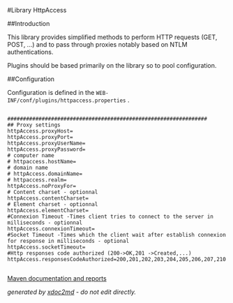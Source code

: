 
#Library HttpAccess

##Introduction

This library provides simplified methods to perform HTTP requests (GET, POST, ...) and to pass through proxies notably based on NTLM authentications.

Plugins should be based primarily on the library so to pool configuration.

##Configuration

Configuration is defined in the `WEB-INF/conf/plugins/httpaccess.properties` .
```

################################################################
## Proxy settings
httpAccess.proxyHost=
httpAccess.proxyPort=
httpAccess.proxyUserName=
httpAccess.proxyPassword=
# computer name
# httpaccess.hostName=
# domain name
# httpAccess.domainName=
# httpaccess.realm=
httpAccess.noProxyFor=
# Content charset - optionnal
httpAccess.contentCharset=
# Element charset - optionnal
httpAccess.elementCharset=
#Connexion Timeout -Times client tries to connect to the server in milliseconds - optionnal
httpAccess.connexionTimeout=
#Socket Timeout -Times which the client wait after establish connexion for response in milliseconds - optional
httpAccess.socketTimeout=
#Http responses code authorized (200->OK,201 ->Created,...)
httpAccess.responsesCodeAuthorized=200,201,202,203,204,205,206,207,210
                    
```



[Maven documentation and reports](http://dev.lutece.paris.fr/plugins/library-httpaccess/)



 *generated by [xdoc2md](https://github.com/lutece-platform/tools-maven-xdoc2md-plugin) - do not edit directly.*